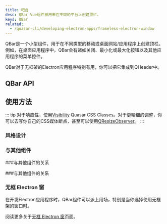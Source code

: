 ```yaml
---
title: 吧台
desc: QBar Vue组件被用来在不同的平台上创建顶栏。
keys: QBar
related:
  - /quasar-cli/developing-electron-apps/frameless-electron-window
---
```


QBar是一个小型组件，用于在不同类型的移动或桌面网站/应用程序上创建顶栏。例如，在桌面应用程序中，QBar会有诸如关闭、最小化或最大化按钮以及其他应用程序的菜单控件。

QBar对于无框架的Electron应用程序特别有用，你可以把它集成到QHeader中。

## QBar API

<doc-api file="QBar" />

## 使用方法

::: tip
对于响应性，使用[Visibility](/style/visibility#Window-Width-Related) Quasar CSS Classes。对于更精细的调整，你可以去写你自己的CSS媒体断点，甚至可以使用[QResizeObserver](/vue-components/resize-observer)。
:::

### 风格设计

<doc-example title="MacOS风格" file="QBar/MacOS" no-edit />

<doc-example title="Windows风格" file="QBar/Windows" />

<doc-example title="iOS风格" file="QBar/iOS" no-edit />

<doc-example title="安卓风格" file="QBar/Android" />

### 与其他组件

<doc-example title="QMenu" file="QBar/Menu" /> ###与其他组件的关系

<doc-example title="QDialog" file="QBar/Dialog" /> ###与其他组件的关系

<doc-example title="带有QToolbar的QHeader" file="QBar/Header" />

### 无框 Electron 窗
在开发Electron应用程序时，QBar组件可以派上用场，特别是当你选择使用无框架的窗口时。

阅读更多关于[无框 Electron 窗](/quasar-cli/developing-electron-apps/frameless-electron-window)页面。
